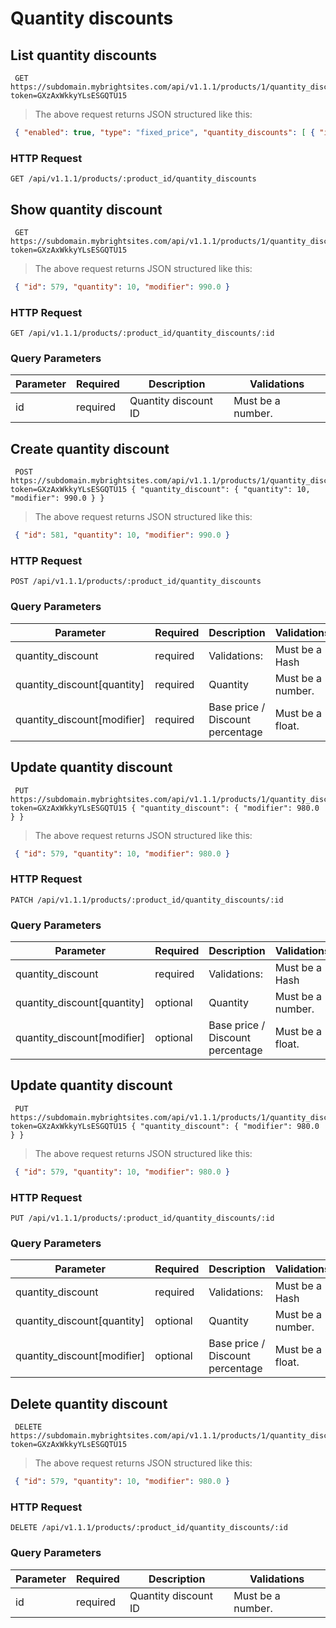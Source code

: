 #  Quantity discounts

## List quantity discounts

```shell
 GET https://subdomain.mybrightsites.com/api/v1.1.1/products/1/quantity_discounts?token=GXzAxWkkyYLsESGQTU15
```

> The above request returns JSON structured like this:

```json
 { "enabled": true, "type": "fixed_price", "quantity_discounts": [ { "id": 579, "quantity": 5, "modifier": 1000.0 }, { "id": 580, "quantity": 10, "modifier": 990.0 }, { "id": 581, "quantity": 100, "modifier": 900.0 } ] }
```

### HTTP Request

`GET /api/v1.1.1/products/:product_id/quantity_discounts`



## Show quantity discount

```shell
 GET https://subdomain.mybrightsites.com/api/v1.1.1/products/1/quantity_discounts/579?token=GXzAxWkkyYLsESGQTU15
```

> The above request returns JSON structured like this:

```json
 { "id": 579, "quantity": 10, "modifier": 990.0 }
```

### HTTP Request

`GET /api/v1.1.1/products/:product_id/quantity_discounts/:id`

### Query Parameters

Parameter | Required | Description | Validations
--------- | -------- | ----------- | -----------
id  |  required  | Quantity discount ID |  Must be a number.


## Create quantity discount

```shell
 POST https://subdomain.mybrightsites.com/api/v1.1.1/products/1/quantity_discounts?token=GXzAxWkkyYLsESGQTU15 { "quantity_discount": { "quantity": 10, "modifier": 990.0 } }
```

> The above request returns JSON structured like this:

```json
 { "id": 581, "quantity": 10, "modifier": 990.0 }
```

### HTTP Request

`POST /api/v1.1.1/products/:product_id/quantity_discounts`

### Query Parameters

Parameter | Required | Description | Validations
--------- | -------- | ----------- | -----------
quantity_discount  |  required  | Validations: |  Must be a Hash
quantity_discount[quantity]  |  required  | Quantity |  Must be a number.
quantity_discount[modifier]  |  required  | Base price / Discount percentage |  Must be a float.


## Update quantity discount

```shell
 PUT https://subdomain.mybrightsites.com/api/v1.1.1/products/1/quantity_discounts/579?token=GXzAxWkkyYLsESGQTU15 { "quantity_discount": { "modifier": 980.0 } }
```

> The above request returns JSON structured like this:

```json
 { "id": 579, "quantity": 10, "modifier": 980.0 }
```

### HTTP Request

`PATCH /api/v1.1.1/products/:product_id/quantity_discounts/:id`

### Query Parameters

Parameter | Required | Description | Validations
--------- | -------- | ----------- | -----------
quantity_discount  |  required  | Validations: |  Must be a Hash
quantity_discount[quantity]  |  optional  | Quantity |  Must be a number.
quantity_discount[modifier]  |  optional  | Base price / Discount percentage |  Must be a float.


## Update quantity discount

```shell
 PUT https://subdomain.mybrightsites.com/api/v1.1.1/products/1/quantity_discounts/579?token=GXzAxWkkyYLsESGQTU15 { "quantity_discount": { "modifier": 980.0 } }
```

> The above request returns JSON structured like this:

```json
 { "id": 579, "quantity": 10, "modifier": 980.0 }
```

### HTTP Request

`PUT /api/v1.1.1/products/:product_id/quantity_discounts/:id`

### Query Parameters

Parameter | Required | Description | Validations
--------- | -------- | ----------- | -----------
quantity_discount  |  required  | Validations: |  Must be a Hash
quantity_discount[quantity]  |  optional  | Quantity |  Must be a number.
quantity_discount[modifier]  |  optional  | Base price / Discount percentage |  Must be a float.


## Delete quantity discount

```shell
 DELETE https://subdomain.mybrightsites.com/api/v1.1.1/products/1/quantity_discounts/579?token=GXzAxWkkyYLsESGQTU15
```

> The above request returns JSON structured like this:

```json
 { "id": 579, "quantity": 10, "modifier": 980.0 }
```

### HTTP Request

`DELETE /api/v1.1.1/products/:product_id/quantity_discounts/:id`

### Query Parameters

Parameter | Required | Description | Validations
--------- | -------- | ----------- | -----------
id  |  required  | Quantity discount ID |  Must be a number.


